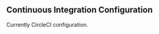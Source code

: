 Continuous Integration Configuration
------------------------------------

Currently CircleCI configuration.
